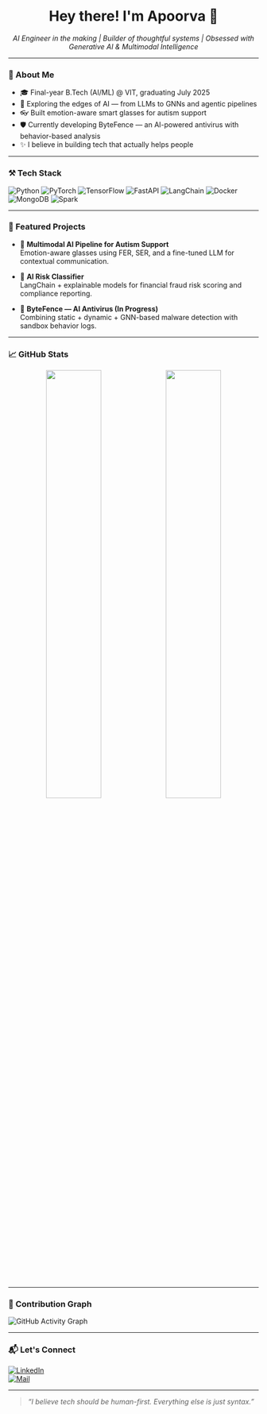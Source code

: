 <h1 align="center">Hey there! I'm Apoorva 👋</h1>

<p align="center">
  <i>AI Engineer in the making | Builder of thoughtful systems | Obsessed with Generative AI & Multimodal Intelligence</i>
</p>

---

### 🧠 About Me

- 🎓 Final-year B.Tech (AI/ML) @ VIT, graduating July 2025  
- 🧠 Exploring the edges of AI — from LLMs to GNNs and agentic pipelines  
- 👓 Built emotion-aware smart glasses for autism support  
- 🛡️ Currently developing ByteFence — an AI-powered antivirus with behavior-based analysis  
- ✨ I believe in building tech that actually helps people

---

### ⚒️ Tech Stack

![Python](https://img.shields.io/badge/-Python-3776AB?style=flat&logo=python&logoColor=white)
![PyTorch](https://img.shields.io/badge/-PyTorch-EE4C2C?style=flat&logo=pytorch&logoColor=white)
![TensorFlow](https://img.shields.io/badge/-TensorFlow-FF6F00?style=flat&logo=tensorflow&logoColor=white)
![FastAPI](https://img.shields.io/badge/-FastAPI-009688?style=flat&logo=fastapi)
![LangChain](https://img.shields.io/badge/-LangChain-000000?style=flat)
![Docker](https://img.shields.io/badge/-Docker-2496ED?style=flat&logo=docker&logoColor=white)
![MongoDB](https://img.shields.io/badge/-MongoDB-47A248?style=flat&logo=mongodb&logoColor=white)
![Spark](https://img.shields.io/badge/-Apache_Spark-E25A1C?style=flat&logo=apachespark)

---

### 🧪 Featured Projects

- 🔬 **Multimodal AI Pipeline for Autism Support**  
  Emotion-aware glasses using FER, SER, and a fine-tuned LLM for contextual communication.

- 🧩 **AI Risk Classifier**  
  LangChain + explainable models for financial fraud risk scoring and compliance reporting.

- 🦠 **ByteFence — AI Antivirus (In Progress)**  
  Combining static + dynamic + GNN-based malware detection with sandbox behavior logs.

---

### 📈 GitHub Stats

<p align="center">
  <img src="https://github-readme-stats.vercel.app/api?username=AutiMatebyASH&show_icons=true&theme=radical" width="47%">
  <img src="https://github-readme-stats.vercel.app/api/top-langs/?username=AutiMatebyASH&layout=compact&theme=radical" width="47%">
</p>

---

### 🔄 Contribution Graph

![GitHub Activity Graph](https://github-readme-activity-graph.cyclic.app/graph?username=AutiMatebyASH&theme=react-dark)

---

### 📬 Let's Connect

[![LinkedIn](https://img.shields.io/badge/-LinkedIn-blue?style=flat&logo=linkedin)](https://linkedin.com/in/YOUR-LINKEDIN-HANDLE)  
[![Mail](https://img.shields.io/badge/-Say%20Hi%20on%20Email!-red?style=flat)](mailto:your@email.com)

---

> *“I believe tech should be human-first. Everything else is just syntax.”*
